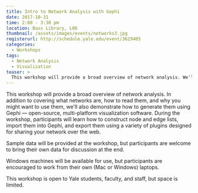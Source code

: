 ```yaml
---
title: Intro to Network Analysis with Gephi
date: 2017-10-31
time: 2:00 - 3:30 pm
location: Bass Library, L06
thumbnail: /assets/images/events/networks3.jpg
registerurl: http://schedule.yale.edu/event/3629405
categories:
  - Workshops
tags:
  - Network Analysis
  - Visualization
teaser: >
  This workshop will provide a broad overview of network analysis. We'll cover what networks are, how you can interpret them, and why you might want to use them in your research.
---
```


This workshop will provide a broad overview of network analysis. In addition to covering what networks are, how to read them, and why you might want to use them, we'll also demonstrate how to generate them using Gephi — open-source, multi-platform visualization software. During the workshop, participants will learn how to construct node and edge lists, import them into Gephi, and export them using a variety of plugins designed for sharing your network over the web. 

Sample data will be provided at the workshop, but participants are welcome to bring their own data for discussion at the end.

Windows machines will be available for use, but participants are encouraged to work from their own (Mac or Windows) laptops. 

This workshop is open to Yale students, faculty, and staff, but space is limited.